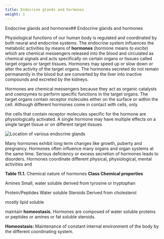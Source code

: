 ```yaml
---
title: Endocrine glands and hormones
weight: 1
---
```


Endocrine glands and hormones## Endocrine glands and hormones


Physiological functions of our human body is regulated and coordinated by both neural and endocrine systems. The endocrine system influences the metabolic activities by means of **hormones** (hormone means _to excite_) which are chemical messengers released into the blood and circulated as chemical signals and acts specifically on certain organs or tissues called target organs or target tissues. Hormones may speed up or slow down or alter the activity of the target organs. The hormones secreted do not remain permanently in the blood but are converted by the liver into inactive compounds and excreted by the kidneys.

Hormones are chemical messengers because they act as organic catalysts and coenzymes to perform specific functions in the target organs. The target organs contain receptor molecules either on the surface or within the cell. Although different hormones come in contact with cells, only




  

the cells that contain receptor molecules specific for the hormone are physiologically activated. A single hormone may have multiple effects on a single target tissue or on different target tissues.

![ Location of various endocrine gland**s**](11.1.png "")


Many hormones exhibit long term changes like growth, puberty and pregnancy. Hormones often influence many organs and organ systems at the same time. Serious deficiency or excess secretion of hormones leads to disorders. Hormones coordinate different physical, physiological, mental activities and

**Table 11.1.** Chemical nature of hormones **Class Chemical properties**

Amines Small, water soluble derived from tyrosine or tryptophan

Protein/Peptides Water soluble Steroids Derived from cholesterol

mostly lipid soluble  

maintain **homeostasis.** Hormones are composed of water soluble proteins or peptides or amines or fat soluble steroids.

**Homeostasis:** Maintenance of constant internal environment of the body by the different coordinating system.

